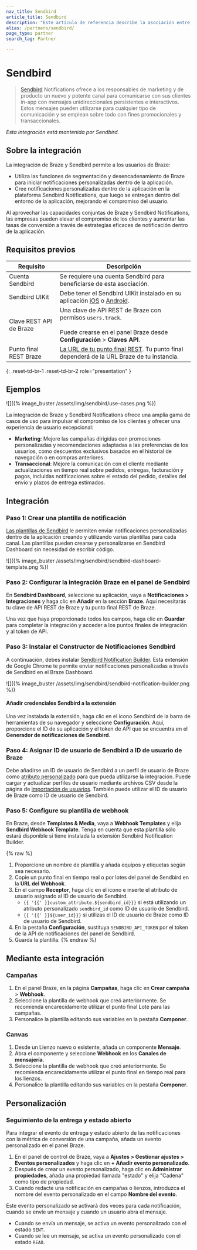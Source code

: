 ```yaml
---
nav_title: Sendbird
article_title: Sendbird
description: "Este artículo de referencia describe la asociación entre Braze y Sendbird, una solución líder de mensajería in-app que permite a los usuarios recibir notificaciones in-app en la plataforma Sendbird."
alias: /partners/sendbird/
page_type: partner
search_tag: Partner

---
```


# Sendbird

> [Sendbird](https://sendbird.com/) Notifications ofrece a los responsables de marketing y de producto un nuevo y potente canal para comunicarse con sus clientes in-app con mensajes unidireccionales persistentes e interactivos. Estos mensajes pueden utilizarse para cualquier tipo de comunicación y se emplean sobre todo con fines promocionales y transaccionales.

_Esta integración está mantenida por Sendbird._

## Sobre la integración

La integración de Braze y Sendbird permite a los usuarios de Braze:
* Utiliza las funciones de segmentación y desencadenamiento de Braze para iniciar notificaciones personalizadas dentro de la aplicación.
* Cree notificaciones personalizadas dentro de la aplicación en la plataforma Sendbird Notifications, que luego se entregan dentro del entorno de la aplicación, mejorando el compromiso del usuario.

Al aprovechar las capacidades conjuntas de Braze y Sendbird Notifications, las empresas pueden elevar el compromiso de los clientes y aumentar las tasas de conversión a través de estrategias eficaces de notificación dentro de la aplicación.

## Requisitos previos

| Requisito | Descripción |
| ----------- | ----------- |
| Cuenta Sendbird | Se requiere una cuenta Sendbird para beneficiarse de esta asociación. |
| Sendbird UIKit | Debe tener el Sendbird UIKit instalado en su aplicación [iOS](https://sendbird.com/docs/notifications/v1/uikit/ios/install-uikit) o [Android](https://sendbird.com/docs/notifications/v1/uikit/android/install-uikit). |
| Clave REST API de Braze | Una clave de API REST de Braze con permisos `users.track`. <br><br> Puede crearse en el panel Braze desde **Configuración** > **Claves API**. |
| Punto final REST Braze | [La URL de tu punto final REST]({{site.baseurl}}/developer_guide/rest_api/basics/#endpoints). Tu punto final dependerá de la URL Braze de tu instancia. |
{: .reset-td-br-1 .reset-td-br-2 role="presentation" }

## Ejemplos

![]({% image_buster /assets/img/sendbird/use-cases.png %})

La integración de Braze y Sendbird Notifications ofrece una amplia gama de casos de uso para impulsar el compromiso de los clientes y ofrecer una experiencia de usuario excepcional:

- **Marketing**: Mejore las campañas dirigidas con promociones personalizadas y recomendaciones adaptadas a las preferencias de los usuarios, como descuentos exclusivos basados en el historial de navegación o en compras anteriores.
- **Transaccional**: Mejore la comunicación con el cliente mediante actualizaciones en tiempo real sobre pedidos, entregas, facturación y pagos, incluidas notificaciones sobre el estado del pedido, detalles del envío y plazos de entrega estimados.

## Integración

### Paso 1: Crear una plantilla de notificación

[Las plantillas de Sendbird](https://sendbird.com/docs/notifications/v1/templates) le permiten enviar notificaciones personalizadas dentro de la aplicación creando y utilizando varias plantillas para cada canal. Las plantillas pueden crearse y personalizarse en Sendbird Dashboard sin necesidad de escribir código.

![]({% image_buster /assets/img/sendbird/sendbird-dashboard-template.png %})

### Paso 2: Configurar la integración Braze en el panel de Sendbird

En **Sendbird Dashboard**, seleccione su aplicación, vaya a **Notificaciones > Integraciones** y haga clic en **Añadir** en la sección **Braze**. Aquí necesitarás tu clave de API REST de Braze y tu punto final REST de Braze.

Una vez que haya proporcionado todos los campos, haga clic en **Guardar** para completar la integración y acceder a los puntos finales de integración y al token de API.

### Paso 3: Instalar el Constructor de Notificaciones Sendbird

A continuación, debes instalar [Sendbird Notification Builder](https://chrome.google.com/webstore/detail/apbhgfffamdcdogeijjcnjbmghahoaji). Esta extensión de Google Chrome te permite enviar notificaciones personalizadas a través de Sendbird en el Braze Dashboard.

![]({% image_buster /assets/img/sendbird/sendbird-notification-builder.png %})

#### Añadir credenciales Sendbird a la extensión

Una vez instalada la extensión, haga clic en el icono Sendbird de la barra de herramientas de su navegador y seleccione **Configuración**. Aquí, proporcione el ID de su aplicación y el token de API que se encuentra en el **Generador de notificaciones de Sendbird**.

### Paso 4: Asignar ID de usuario de Sendbird a ID de usuario de Braze

Debe añadirse un ID de usuario de Sendbird a un perfil de usuario de Braze como [atributo personalizado]({{site.baseurl}}/user_guide/data_and_analytics/custom_data/custom_attributes/) para que pueda utilizarse la integración. Puede cargar y actualizar perfiles de usuario mediante archivos CSV desde la página de [importación de usuarios]({{site.baseurl}}/user_guide/data_and_analytics/user_data_collection/user_import/#csv). También puede utilizar el ID de usuario de Braze como ID de usuario de Sendbird.

### Paso 5: Configure su plantilla de webhook

En Braze, desde **Templates & Media**, vaya a **Webhook Templates** y elija **Sendbird Webhook Template**. Tenga en cuenta que esta plantilla sólo estará disponible si tiene instalada la extensión Sendbird Notification Builder.

{% raw %}
1. Proporcione un nombre de plantilla y añada equipos y etiquetas según sea necesario.
2. Copie un punto final en tiempo real o por lotes del panel de Sendbird en la **URL del Webhook**.
3. En el campo **Receptor**, haga clic en el icono <i class="fas fa-plus"></i> e inserte el atributo de usuario asignado al ID de usuario de Sendbird.
    - `{{ '{{' }}custom_attribute.${sendbird_id}}}` si está utilizando un atributo personalizado `sendbird_id` como ID de usuario de Sendbird.
    - `{{ '{{' }}${user_id}}}` si utilizas el ID de usuario de Braze como ID de usuario de Sendbird.
4. En la pestaña **Configuración**, sustituya `SENDBIRD_API_TOKEN` por el token de la API de notificaciones del panel de Sendbird.
5. Guarda la plantilla.
{% endraw %}

## Mediante esta integración

### Campañas

1. En el panel Braze, en la página **Campañas**, haga clic en **Crear campaña** > **Webhook**.
2. Seleccione la plantilla de webhook que creó anteriormente. Se recomienda encarecidamente utilizar el punto final Lote para las campañas.
3. Personalice la plantilla editando sus variables en la pestaña **Componer**.

### Canvas

1. Desde un Lienzo nuevo o existente, añada un componente **Mensaje**. 
2. Abra el componente y seleccione **Webhook** en los **Canales de mensajería**.
3. Seleccione la plantilla de webhook que creó anteriormente. Se recomienda encarecidamente utilizar el punto final en tiempo real para los lienzos.
4. Personalice la plantilla editando sus variables en la pestaña **Componer**.

## Personalización

### Seguimiento de la entrega y estado abierto

Para integrar el evento de entrega y estado abierto de las notificaciones con la métrica de conversión de una campaña, añada un evento personalizado en el panel Braze.

1. En el panel de control de Braze, vaya a **Ajustes > Gestionar ajustes > Eventos personalizados** y haga clic en **\+ Añadir evento personalizado**.
2. Después de crear un evento personalizado, haga clic en **Administrar propiedades**, añada una propiedad llamada "estado" y elija "Cadena" como tipo de propiedad.
3. Cuando redacte una notificación en campañas o lienzos, introduzca el nombre del evento personalizado en el campo **Nombre del evento**.

Este evento personalizado se activará dos veces para cada notificación, cuando se envíe un mensaje y cuando un usuario abra el mensaje.
- Cuando se envía un mensaje, se activa un evento personalizado con el estado `SENT`.
- Cuando se lee un mensaje, se activa un evento personalizado con el estado `READ`.



